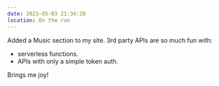 ```yaml
---
date: 2023-05-03 21:34:28
location: On the run
---
```


Added a Music section to my site. 3rd party APIs are so much fun with:

- serverless functions.
- APIs with only a simple token auth.

Brings me joy!
